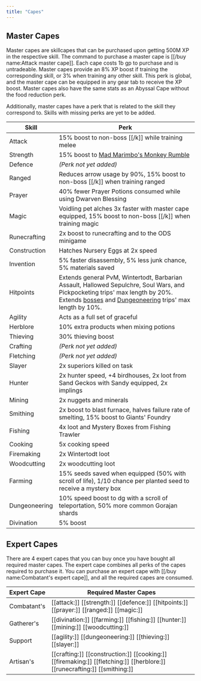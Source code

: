 ```yaml
---
title: "Capes"
---
```


## Master Capes

Master capes are skillcapes that can be purchased upon getting 500M XP in the respective skill. The command to purchase a master cape is [[/buy name\:Attack master cape]]. Each cape costs 1b gp to purchase and is untradeable. Master capes provide an 8% XP boost if training the corresponding skill, or 3% when training any other skill. This perk is global, and the master cape can be equipped in any gear tab to receive the XP boost. Master capes also have the same stats as an Abyssal Cape without the food reduction perk.

Additionally, master capes have a perk that is related to the skill they correspond to. Skills with missing perks are yet to be added.

| Skill         | Perk                                                                                                                                                                                                                                                                    |
| ------------- | ----------------------------------------------------------------------------------------------------------------------------------------------------------------------------------------------------------------------------------------------------------------------- |
| Attack        | 15% boost to non-boss [[/k]] while training melee                                                                                                                                                                                                                       |
| Strength      | 15% boost to [Mad Marimbo's Monkey Rumble](../../minigames/mad-marimbos-monkey-rumble/)                                                                                                                                                                                 |
| Defence       | _(Perk not yet added)_                                                                                                                                                                                                                                                  |
| Ranged        | Reduces arrow usage by 90%, 15% boost to non-boss [[/k]] when training ranged                                                                                                                                                                                           |
| Prayer        | 40% fewer Prayer Potions consumed while using Dwarven Blessing                                                                                                                                                                                                          |
| Magic         | Voidling pet alches 3x faster with master cape equipped, 15% boost to non-boss [[/k]] when training magic                                                                                                                                                               |
| Runecrafting  | 2x boost to runecrafting and to the ODS minigame                                                                                                                                                                                                                        |
| Construction  | Hatches Nursery Eggs at 2x speed                                                                                                                                                                                                                                        |
| Invention     | 5% faster disassembly, 5% less junk chance, 5% materials saved                                                                                                                                                                                                          |
| Hitpoints     | Extends general PvM, Wintertodt, Barbarian Assault, Hallowed Sepulchre, Soul Wars, and Pickpocketing trips' max length by 20%. Extends [bosses](../../bso-custom-killables/bosses/) and [Dungeoneering](../../skills/dungeoneering-training/) trips' max length by 10%. |
| Agility       | Acts as a full set of graceful                                                                                                                                                                                                                                          |
| Herblore      | 10% extra products when mixing potions                                                                                                                                                                                                                                  |
| Thieving      | 30% thieving boost                                                                                                                                                                                                                                                      |
| Crafting      | _(Perk not yet added)_                                                                                                                                                                                                                                                  |
| Fletching     | _(Perk not yet added)_                                                                                                                                                                                                                                                  |
| Slayer        | 2x superiors killed on task                                                                                                                                                                                                                                             |
| Hunter        | 2x hunter speed, +4 birdhouses, 2x loot from Sand Geckos with Sandy equipped, 2x implings                                                                                                                                                                               |
| Mining        | 2x nuggets and minerals                                                                                                                                                                                                                                                 |
| Smithing      | 2x boost to blast furnace, halves failure rate of smelting, 15% boost to Giants' Foundry                                                                                                                                                                                |
| Fishing       | 4x loot and Mystery Boxes from Fishing Trawler                                                                                                                                                                                                                          |
| Cooking       | 5x cooking speed                                                                                                                                                                                                                                                        |
| Firemaking    | 2x Wintertodt loot                                                                                                                                                                                                                                                      |
| Woodcutting   | 2x woodcutting loot                                                                                                                                                                                                                                                     |
| Farming       | 15% seeds saved when equipped (50% with scroll of life), 1/10 chance per planted seed to receive a mystery box                                                                                                                                                          |
| Dungeoneering | 10% speed boost to dg with a scroll of teleportation, 50% more common Gorajan shards                                                                                                                                                                                    |
| Divination    | 5% boost                                                                                                                                                                                                                                                                |

## Expert Capes

There are 4 expert capes that you can buy once you have bought all required master capes. The expert cape combines all perks of the capes required to purchase it. You can purchase an expert cape with [[/buy name\:Combatant's expert cape]], and all the required capes are consumed.

| Expert Cape | Required Master Capes                                                                                                     |
| ----------- | ------------------------------------------------------------------------------------------------------------------------- |
| Combatant's | [[attack:]] [[strength:]] [[defence:]] [[hitpoints:]] [[prayer:]] [[ranged:]] [[magic:]]                                  |
| Gatherer's  | [[divination:]] [[farming:]] [[fishing:]] [[hunter:]] [[mining:]] [[woodcutting:]]                                        |
| Support     | [[agility:]] [[dungeoneering:]] [[thieving:]] [[slayer:]]                                                                 |
| Artisan's   | [[crafting:]] [[construction:]] [[cooking:]] [[firemaking:]] [[fletching:]] [[herblore:]] [[runecrafting:]] [[smithing:]] |

